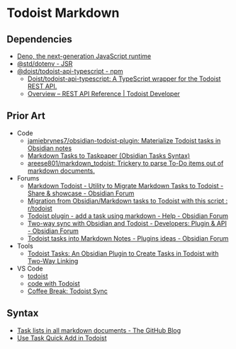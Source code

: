 # Todoist Markdown

## Dependencies

* [Deno, the next-generation JavaScript runtime](https://deno.com/)
* [@std/dotenv - JSR](https://jsr.io/@std/dotenv)
* [@doist/todoist-api-typescript - npm](https://www.npmjs.com/package/@doist/todoist-api-typescript)
  * [Doist/todoist-api-typescript: A TypeScript wrapper for the Todoist REST API.](https://github.com/doist/todoist-api-typescript)
  * [Overview – REST API Reference | Todoist Developer](https://developer.todoist.com/rest/v2#overview)

## Prior Art

* Code
  * [jamiebrynes7/obsidian-todoist-plugin: Materialize Todoist tasks in Obsidian notes](https://github.com/jamiebrynes7/obsidian-todoist-plugin)
  * [Markdown Tasks to Taskpaper (Obsidian Tasks Syntax)](https://gist.github.com/DavideWiest/96c39de773cdee369c2d42298963dc10)
  * [areese801/markdown_todoist: Trickery to parse To-Do items out of markdown documents.](https://github.com/areese801/markdown_todoist)
* Forums
  * [Markdown Todoist - Utility to Migrate Markdown Tasks to Todoist - Share & showcase - Obsidian Forum](https://forum.obsidian.md/t/markdown-todoist-utility-to-migrate-markdown-tasks-to-todoist/50165)
  * [Migration from Obsidian/Markdown tasks to Todoist with this script : r/todoist](https://www.reddit.com/r/todoist/comments/1bmt9ey/migration_from_obsidianmarkdown_tasks_to_todoist/)
  * [Todoist plugin - add a task using markdown - Help - Obsidian Forum](https://forum.obsidian.md/t/todoist-plugin-add-a-task-using-markdown/35160)
  * [Two-way sync with Obsidian and Todoist - Developers: Plugin & API - Obsidian Forum](https://forum.obsidian.md/t/two-way-sync-with-obsidian-and-todoist/31639)
  * [Todoist tasks into Markdown Notes - Plugins ideas - Obsidian Forum](https://forum.obsidian.md/t/todoist-tasks-into-markdown-notes/72017)
* Tools
  * [Todoist Tasks: An Obsidian Plugin to Create Tasks in Todoist with Two-Way Linking](https://club.macstories.net/posts/todoist-tasks-an-obsidian-plugin-to-create-tasks-in-todoist-with-two-way-linking)
* VS Code
  * [todoist](https://marketplace.visualstudio.com/items?itemName=waymondo.todoist)
  * [code with Todoist](https://marketplace.visualstudio.com/items?itemName=spoorthi.code-with-todoist)
  * [Coffee Break: Todoist Sync](https://marketplace.visualstudio.com/items?itemName=frenya.vscode-coffeebreak-todoist)

## Syntax

* [Task lists in all markdown documents - The GitHub Blog](https://github.blog/news-insights/product-news/task-lists-in-all-markdown-documents/)
* [Use Task Quick Add in Todoist](https://todoist.com/help/articles/use-task-quick-add-in-todoist-va4Lhpzz)
